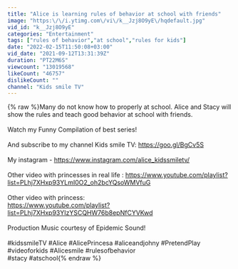 ```yaml
---
title: "Alice is learning rules of behavior at school with friends"
image: "https:\/\/i.ytimg.com\/vi\/k__Jzj8O9yE\/hqdefault.jpg"
vid_id: "k__Jzj8O9yE"
categories: "Entertainment"
tags: ["rules of behavior","at school","rules for kids"]
date: "2022-02-15T11:50:08+03:00"
vid_date: "2021-09-12T13:31:39Z"
duration: "PT22M6S"
viewcount: "13019568"
likeCount: "46757"
dislikeCount: ""
channel: "Kids smile TV"
---
```

{% raw %}Many do not know how to properly at school. Alice and Stacy will show the rules and teach good behavior at school with friends.<br /><br />Watch my Funny Compilation of best series!<br /><br />And subscribe to my channel Kids smile TV: <a rel="nofollow" target="blank" href="https://goo.gl/BgCv5S">https://goo.gl/BgCv5S</a><br /><br />My instagram - <a rel="nofollow" target="blank" href="https://www.instagram.com/alice_kidssmiletv/">https://www.instagram.com/alice_kidssmiletv/</a><br /><br /> Other video with princesses in real life : <a rel="nofollow" target="blank" href="https://www.youtube.com/playlist?list=PLhj7XHxp93YLmI0O2_oh2bcYQsoWMVfuG">https://www.youtube.com/playlist?list=PLhj7XHxp93YLmI0O2_oh2bcYQsoWMVfuG</a> <br /><br />Other video with princess:<br /><a rel="nofollow" target="blank" href="https://www.youtube.com/playlist?list=PLhj7XHxp93YIzYSCQHW76b8epNfCYVKwd">https://www.youtube.com/playlist?list=PLhj7XHxp93YIzYSCQHW76b8epNfCYVKwd</a><br /><br />Production Music courtesy of Epidemic Sound! <br /><br />#kidssmileTV #Alice #AlicePrincesa #aliceandjohny #PretendPlay #videoforkids #Alicesmile #rulesofbehavior<br /> #stacy #atschool{% endraw %}
